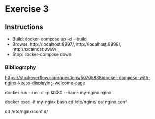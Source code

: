 # Exercise 3

## Instructions

- Build: docker-compose up -d --build
- Browse:
http://localhost:8997/, http://localhost:8998/, http://localhost:8999/
- Stop: docker-compose down

### Bibliography

https://stackoverflow.com/questions/50705838/docker-compose-with-nginx-keeps-displaying-welcome-page

docker run --rm -d -p 80:80 --name my-nginx nginx

docker exec -it my-nginx bash
cd /etc/nginx/
cat nginx.conf

cd /etc/nginx/conf.d/
